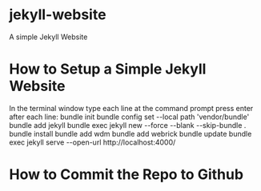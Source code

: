 # jekyll-website
A simple Jekyll Website

# How to Setup a Simple Jekyll Website
In the terminal window type each line at the command prompt press enter after each line:
bundle init
bundle config set --local path 'vendor/bundle'
bundle add jekyll
bundle exec jekyll new --force --blank --skip-bundle .
bundle install 
bundle add wdm
bundle add webrick
bundle update
bundle exec jekyll serve --open-url http://localhost:4000/

# How to Commit the Repo to Github
